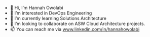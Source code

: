 - 👋 Hi, I’m Hannah Owolabi
- 👀 I’m interested in DevOps Engineering
- 🌱 I’m currently learning Solutions Architecture
- 💞️ I’m looking to collaborate on ASW Cloud Architecture projects.
- 📫 You can reach me via www.linkedin.com/in/hannahowolabi
